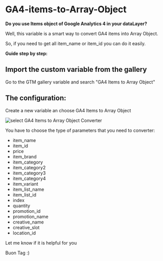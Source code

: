 # GA4-items-to-Array-Object
**Do you use Items object of Google Analytics 4 in your dataLayer?**

Well, this variable is a smart way to convert GA4 items into Array Object.

So, if you need to get all item_name or item_id you can do it easily.


**Guide step by step:**

## Import the custom variable from the gallery

Go to the GTM gallery variable and search "GA4 Items to Array Object"


## The configuration: 
Create a new variable an choose GA4 Items to Array Object

![select GA4 Items to Array Object Converter](https://www.tagmanageritalia.it/GTM/guida/uploads/2021/08/GA4-items-to-Array-Object-GTM-Template-variable.png)

You have to choose the type of parameters that you need to converter:
- item_name
- item_id
- price
- item_brand
- item_category
- item_category2
- item_category3
- item_category4
- item_variant
- item_list_name
- item_list_id
- index
- quantity
- promotion_id
- promotion_name
- creative_name
- creative_slot
- location_id



Let me know if it is helpful for you

Buon Tag :)
